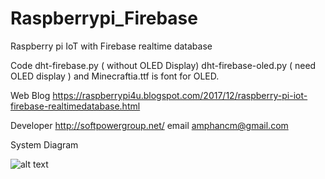 # Raspberrypi_Firebase
Raspberry pi IoT with Firebase realtime database

Code
dht-firebase.py ( without OLED Display)
dht-firebase-oled.py ( need OLED display )
and Minecraftia.ttf is font for OLED.

Web Blog https://raspberrypi4u.blogspot.com/2017/12/raspberry-pi-iot-firebase-realtimedatabase.html

Developer http://softpowergroup.net/ 
email amphancm@gmail.com

System Diagram

![alt text](https://4.bp.blogspot.com/-A8m5uY0d0K0/Wi---ccdMmI/AAAAAAAAwBA/wHkjCaRsDTAPgPh9R12gF-OS3vBxL1s-wCLcBGAs/s640/RaspberryPi_Firebase_SystemDiagram_1200.jpg)

